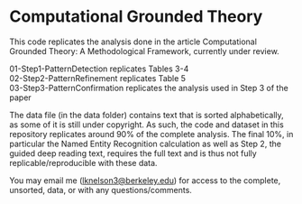 # Computational Grounded Theory
This code replicates the analysis done in the article Computational Grounded Theory: A Methodological Framework, currently under review.

01-Step1-PatternDetection replicates Tables 3-4  
02-Step2-PatternRefinement replicates Table 5  
03-Step3-PatternConfirmation replicates the analysis used in Step 3 of the paper  

The data file (in the data folder) contains text that is sorted alphabetically, as some of it is still under copyright. As such, the code and dataset in this repository replicates around 90% of the complete analysis. The final 10%, in particular the Named Entity Recognition calculation as well as Step 2, the guided deep reading text, requires the full text and is thus not fully replicable/reproducible with these data. 

You may email me (lknelson3@berkeley.edu) for access to the complete, unsorted, data, or with any questions/comments.
